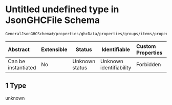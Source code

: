 # Untitled undefined type in JsonGHCFile Schema

```txt
GeneralJsonGHCSchema#/properties/ghcData/properties/groups/items/properties/frameTemplate/allOf/1
```




| Abstract            | Extensible | Status         | Identifiable            | Custom Properties | Additional Properties | Access Restrictions | Defined In                                                         |
| :------------------ | ---------- | -------------- | ----------------------- | :---------------- | --------------------- | ------------------- | ------------------------------------------------------------------ |
| Can be instantiated | No         | Unknown status | Unknown identifiability | Forbidden         | Allowed               | none                | [ghc.schema.json\*](../out/ghc.schema.json "open original schema") |

## 1 Type

unknown
